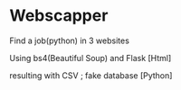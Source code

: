 # Webscapper

Find a job(python) in 3 websites

Using bs4(Beautiful Soup) and Flask [Html]

resulting with CSV ; fake database [Python]
